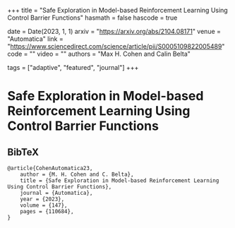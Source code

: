 +++
title = "Safe Exploration in Model-based Reinforcement Learning Using Control Barrier Functions"
hasmath = false
hascode = true


date = Date(2023, 1, 1)
arxiv = "https://arxiv.org/abs/2104.08171"
venue = "Automatica"
link = "https://www.sciencedirect.com/science/article/pii/S0005109822005489"
code = ""
video = ""
authors = "Max H. Cohen and Calin Belta"

tags = ["adaptive", "featured", "journal"]
+++

# Safe Exploration in Model-based Reinforcement Learning Using Control Barrier Functions

## BibTeX
```plaintext
@article{CohenAutomatica23,
    author = {M. H. Cohen and C. Belta},
    title = {Safe Exploration in Model-based Reinforcement Learning Using Control Barrier Functions},
    journal = {Automatica},
    year = {2023},
    volume = {147},
    pages = {110684},
}
```